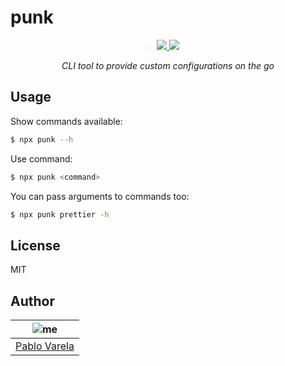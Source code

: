 # punk

<p align="center">
  <a href="https://github.com/pablopunk/miny"><img src="https://img.shields.io/badge/made_with-miny-1eced8.svg" /> </a>
  <a href="https://www.npmjs.com/package/punk"><img src="https://img.shields.io/npm/dt/punk.svg" /></a>
</p>

<p align="center">
  <i>CLI tool to provide custom configurations on the go</i>
</p>

## Usage

Show commands available:

```bash
$ npx punk --h
```

Use command:

```bash
$ npx punk <command>
```

You can pass arguments to commands too:

```bash
$ npx punk prettier -h
```

## License

MIT

## Author

| ![me](https://gravatar.com/avatar/fa50aeff0ddd6e63273a068b04353d9d?size=100) |
| ---------------------------------------------------------------------------- |
| [Pablo Varela](https://pablo.pink)                                           |
